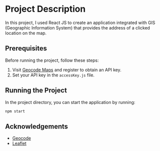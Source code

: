 
# Project Description

In this project, I used React JS to create an application integrated with GIS (Geographic Information System) that provides the address of a clicked location on the map.

## Prerequisites

Before running the project, follow these steps:

1. Visit [Geocode Maps](https://geocode.maps.co/) and register to obtain an API key.
2. Set your API key in the `accessKey.js` file.

## Running the Project

In the project directory, you can start the application by running:

```bash
npm start
```

## Acknowledgements

 - [Geocode](https://geocode.maps.co/)
 - [Leaflet](https://leafletjs.com/)
